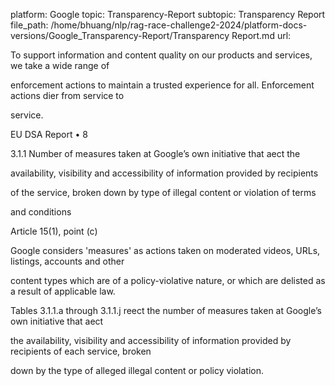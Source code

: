 platform: Google
topic: Transparency-Report
subtopic: Transparency Report
file_path: /home/bhuang/nlp/rag-race-challenge2-2024/platform-docs-versions/Google_Transparency-Report/Transparency Report.md
url: <EMPTY>

To support information and content quality on our products and services, we take a wide range of

enforcement actions to maintain a trusted experience for all. Enforcement actions di er from service to

service.



EU DSA Report • 8

3.1.1 Number of measures taken at Google’s own initiative that a ect the

availability, visibility and accessibility of information provided by recipients

of the service, broken down by type of illegal content or violation of terms

and conditions

Article 15(1), point (c)



Google considers 'measures' as actions taken on moderated videos, URLs, listings, accounts and other

content types which are of a policy-violative nature, or which are delisted as a result of applicable law.

Tables 3.1.1.a through 3.1.1.j re ect the number of measures taken at Google’s own initiative that a ect

the availability, visibility and accessibility of information provided by recipients of each service, broken

down by the type of alleged illegal content or policy violation.